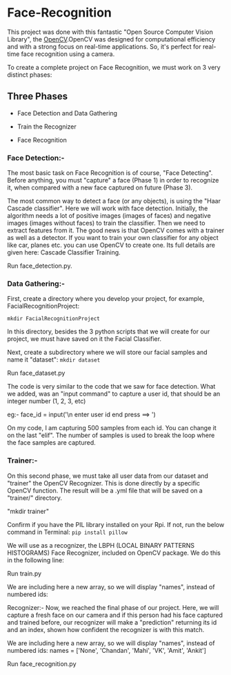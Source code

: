 # Face-Recognition

This project was done with this fantastic "Open Source Computer Vision Library", the [OpenCV](https://opencv.org/).OpenCV was designed for computational efficiency and with a strong focus on real-time applications. So, it's perfect for real-time face recognition using a camera.

To create a complete project on Face Recognition, we must work on 3 very distinct phases:


## Three Phases

- Face Detection and Data Gathering 

- Train the Recognizer 

- Face Recognition


### Face Detection:-

The most basic task on Face Recognition is of course, "Face Detecting". Before anything, you must "capture" a face (Phase 1) in order to recognize it, when compared with a new face captured on future (Phase 3). 

The most common way to detect a face (or any objects), is using the "Haar Cascade classifier".
Here we will work with face detection. Initially, the algorithm needs a lot of positive images (images of faces) and negative images (images without faces) to train the classifier. Then we need to extract features from it. The good news is that OpenCV comes with a trainer as well as a detector. If you want to train your own classifier for any object like car, planes etc. you can use OpenCV to create one. Its full details are given here: Cascade Classifier Training.

Run face_detection.py.


### Data Gathering:-

First, create a directory where you develop your project, for example, FacialRecognitionProject:

`mkdir FacialRecognitionProject`

In this directory, besides the 3 python scripts that we will create for our project, we must have saved on it the Facial Classifier.

Next, create a subdirectory where we will store our facial samples and name it "dataset":
`mkdir dataset`

Run face_dataset.py

The code is very similar to the code that we saw for face detection. What we added, was an "input command" to capture a user id, that should be an integer number (1, 2, 3, etc)

eg:- face_id = input('\n enter user id end press  ==>  ')


On my code, I am capturing 500 samples from each id. You can change it on the last "elif". The number of samples is used to break the loop where the face samples are captured.


### Trainer:-

On this second phase, we must take all user data from our dataset and "trainer" the OpenCV Recognizer. This is done directly by a specific OpenCV function. The result will be a .yml file that will be saved on a "trainer/" directory.

"mkdir trainer"

Confirm if you have the PIL library installed on your Rpi. If not, run the below command in Terminal:
`pip install pillow`


We will use as a recognizer, the LBPH (LOCAL BINARY PATTERNS HISTOGRAMS) Face Recognizer, included on OpenCV package. We do this in the following line:

Run train.py

We are including here a new array, so we will display "names", instead of numbered ids:


Recognizer:-
Now, we reached the final phase of our project. Here, we will capture a fresh face on our camera and if this person had his face captured and trained before, our recognizer will make a "prediction" returning its id and an index, shown how confident the recognizer is with this match.

We are including here a new array, so we will display "names", instead of numbered ids:
names = ['None', 'Chandan', 'Mahi', 'VK', 'Amit', 'Ankit']

Run face_recognition.py






